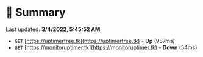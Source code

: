 # 📖 Summary
Last updated: **3/4/2022, 5:45:52 AM**

- `GET` [https://uptimerfree.tk](https://uptimerfree.tk) - **Up** (987ms)
- `GET` [https://monitoruptimer.tk](https://monitoruptimer.tk) - **Down** (54ms)
